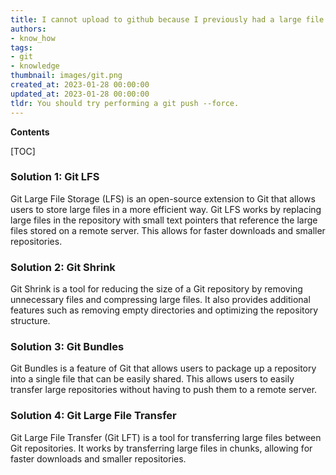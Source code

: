 ```yaml
---
title: I cannot upload to github because I previously had a large file which I have now deleted
authors:
- know_how
tags:
- git
- knowledge
thumbnail: images/git.png
created_at: 2023-01-28 00:00:00
updated_at: 2023-01-28 00:00:00
tldr: You should try performing a git push --force.
---
```


**Contents**

[TOC]

### Solution 1: Git LFS

Git Large File Storage (LFS) is an open-source extension to Git that allows users to store large files in a more efficient way. Git LFS works by replacing large files in the repository with small text pointers that reference the large files stored on a remote server. This allows for faster downloads and smaller repositories.

### Solution 2: Git Shrink

Git Shrink is a tool for reducing the size of a Git repository by removing unnecessary files and compressing large files. It also provides additional features such as removing empty directories and optimizing the repository structure.

### Solution 3: Git Bundles

Git Bundles is a feature of Git that allows users to package up a repository into a single file that can be easily shared. This allows users to easily transfer large repositories without having to push them to a remote server.

### Solution 4: Git Large File Transfer

Git Large File Transfer (Git LFT) is a tool for transferring large files between Git repositories. It works by transferring large files in chunks, allowing for faster downloads and smaller repositories.
